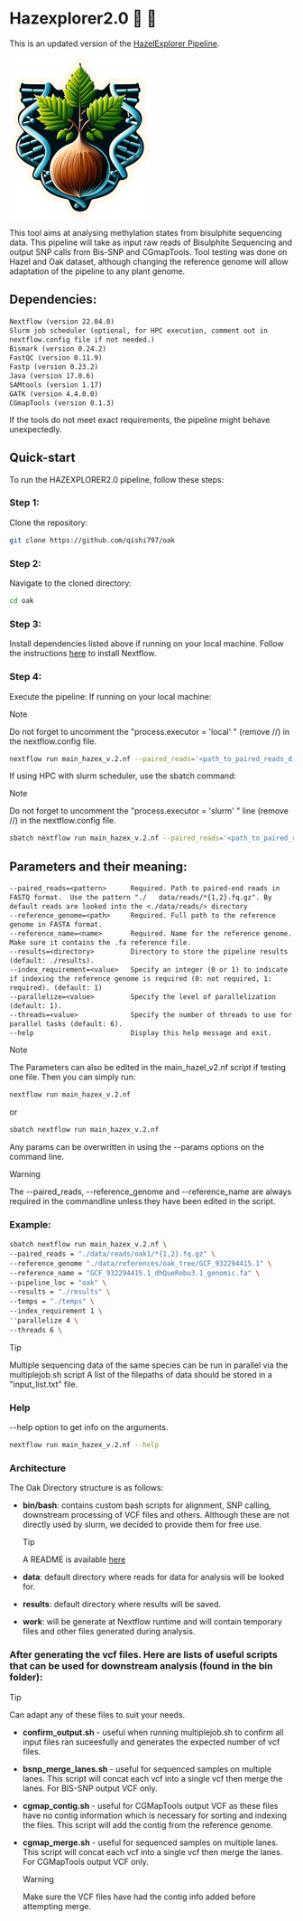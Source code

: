 
# Hazexplorer2.0 :deciduous_tree: :compass:

This is an updated version of the [HazelExplorer Pipeline](https://github.com/marcellobeltrami/Hazexplorer).

![alt text](Hazexplorer_logo.png)

This tool aims at analysing methylation states from bisulphite sequencing data. This pipeline will take as input raw reads of Bisulphite Sequencing and output SNP calls from Bis-SNP and CGmapTools.
Tool testing was done on Hazel and Oak dataset, although changing the reference genome will allow adaptation of the  pipeline to any plant genome.


## Dependencies:

    Nextflow (version 22.04.0)
    Slurm job scheduler (optional, for HPC execution, comment out in nextflow.config file if not needed.)
    Bismark (version 0.24.2)
    FastQC (version 0.11.9)
    Fastp (version 0.23.2)
    Java (version 17.0.6)
    SAMtools (version 1.17)
    GATK (version 4.4.0.0)
    CGmapTools (version 0.1.3)

If the tools do not meet exact requirements, the pipeline might behave unexpectedly. 

## Quick-start
To run the HAZEXPLORER2.0 pipeline, follow these steps:

### Step 1:
Clone the repository:
```bash
git clone https://github.com/qishi797/oak
```

### Step 2:
Navigate to the cloned directory:
```bash
cd oak
```
### Step 3:
Install dependencies listed above if running on your local machine.
Follow the instructions [here](https://www.nextflow.io/docs/latest/getstarted.html) to install Nextflow.

### Step 4:
Execute the pipeline:
If running on your local machine:
> [!NOTE]
> Do not forget to uncomment the "process.executor = 'local' " (remove //) in the nextflow.config file. 
```bash
nextflow run main_hazex_v.2.nf --paired_reads='<path_to_paired_reads_directory>/*{1,2}.fq.gz>' --reference_genome='<path_to_reference_genome>' --reference_name='reference_name.fa' --index_requirement=<0_or_1> --parallelize=<value> --threads=<value> --results=<path_results_directory>
```

If using HPC with slurm scheduler, use the sbatch command:
> [!NOTE]
> Do not forget to uncomment the "process.executor = 'slurm' " line (remove //) in the nextflow.config file.
```bash
sbatch nextflow run main_hazex_v.2.nf --paired_reads='<path_to_paired_reads_directory>/*{1,2}.fq.gz>' --reference_genome='<path_to_reference_genome>' --reference_name='reference_name.fa' --index_requirement=<0_or_1> --parallelize=<value> --threads=<value> --results=<path_results_directory>
```

## Parameters and their meaning:

    --paired_reads=<pattern>      Required. Path to paired-end reads in FASTQ format.  Use the pattern "./   data/reads/*{1,2}.fq.gz". By default reads are looked into the <./data/reads/> directory
    --reference_genome=<path>     Required. Full path to the reference genome in FASTA format.
    --reference_name=<name>       Required. Name for the reference genome. Make sure it contains the .fa reference file. 
    --results=<directory>         Directory to store the pipeline results (default: ./results).
    --index_requirement=<value>   Specify an integer (0 or 1) to indicate if indexing the reference genome is required (0: not required, 1: required). (default: 1)
    --parallelize=<value>         Specify the level of parallelization (default: 1).
    --threads=<value>             Specify the number of threads to use for parallel tasks (default: 6).
    --help                        Display this help message and exit.


> [!NOTE] 
> The Parameters can also be edited in the main_hazel_v2.nf script if testing one file. 
> Then you can simply run:
```bash
nextflow run main_hazex_v.2.nf
```
or 

```bash
sbatch nextflow run main_hazex_v.2.nf
```
Any params can be overwritten in using the --params options on the command line.

> [!WARNING] 
> The --paired_reads, --reference_genome and --reference_name are always required in the commandline unless they have been edited in the script.

### Example:
```bash
sbatch nextflow run main_hazex_v.2.nf \
--paired_reads = "./data/reads/oak1/*{1,2}.fq.gz" \
--reference_genome "./data/references/oak_tree/GCF_932294415.1" \
--reference_name = "GCF_932294415.1_dhQueRobu3.1_genomic.fa" \
--pipeline_loc = "oak" \
--results = "./results" \
--temps = "./temps" \
--index_requirement 1 \
''parallelize 4 \
--threads 6 \
```

> [!TIP]
> Multiple sequencing data of the same species can be run in parallel via the multiplejob.sh script
> A list of the filepaths of data should be stored in a "input_list.txt" file.


### Help
--help option to get info on the arguments.

```bash
nextflow run main_hazex_v.2.nf --help 
```

### Architecture
The Oak Directory structure is as follows:
- **bin/bash**: contains custom bash scripts for alignment, SNP calling, downstream processing of VCF files and others. Although these are not directly used by slurm, we decided to provide them for free use.
    > [!TIP]
    > A README is available [here](https://github.com/0m0kenny/oak/blob/main/bin/bash/README_bash.md)

- **data**: default directory where reads for data for analysis will be looked for. 

- **results**: default directory where results will be saved.

- **work**: will be generate at Nextflow runtime and will contain temporary files and other files generated during analysis. 



### After generating the vcf files. Here are lists of useful scripts that can be used for downstream analysis (found in the bin folder):
> [!TIP]
> Can adapt any of these files to suit your needs.

- **confirm_output.sh** -  useful when running multiplejob.sh to confirm all input files ran suceesfully and generates the expected number of vcf files.
- **bsnp_merge_lanes.sh** - useful for sequenced samples on multiple lanes. This script will concat each vcf into a single vcf then merge the lanes. For BIS-SNP output VCF only.

- **cgmap_contig.sh** - useful for CGMapTools output VCF as these files have no contig information which is necessary for sorting and indexing the files. This script will add the contig from the reference genome.

- **cgmap_merge.sh** - useful for sequenced samples on multiple lanes. This script will concat each vcf into a single vcf then merge the lanes. For CGMapTools output VCF only.
    > [!WARNING]
    > Make sure the VCF files have had the contig info added before attempting merge.


